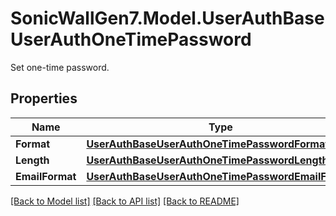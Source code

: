 # SonicWallGen7.Model.UserAuthBaseUserAuthOneTimePassword
Set one-time password.

## Properties

Name | Type | Description | Notes
------------ | ------------- | ------------- | -------------
**Format** | [**UserAuthBaseUserAuthOneTimePasswordFormat**](UserAuthBaseUserAuthOneTimePasswordFormat.md) |  | [optional] 
**Length** | [**UserAuthBaseUserAuthOneTimePasswordLength**](UserAuthBaseUserAuthOneTimePasswordLength.md) |  | [optional] 
**EmailFormat** | [**UserAuthBaseUserAuthOneTimePasswordEmailFormat**](UserAuthBaseUserAuthOneTimePasswordEmailFormat.md) |  | [optional] 

[[Back to Model list]](../README.md#documentation-for-models) [[Back to API list]](../README.md#documentation-for-api-endpoints) [[Back to README]](../README.md)

